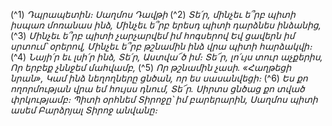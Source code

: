 
(^1) _Դպրապետին։ Սաղմոս Դավթի_
(^2) _Տե՛ր, մինչեւ ե՞րբ պիտի իսպառ մոռանաս ինձ,
Մինչեւ ե՞րբ երեսդ պիտի դարձնես ինձանից,_
(^3) _Մինչեւ ե՞րբ պիտի չարչարվեմ իմ հոգսերով
Եվ ցավերն իմ սրտում՝ օրերով,
Մինչեւ ե՞րբ թշնամին ինձ վրա պիտի հարձակվի։_
(^4) _Նայի՛ր եւ լսի՛ր ինձ, Տե՛ր, Աստվա՜ծ իմ։
Տե՜ր, լո՛ւյս տուր աչքերիս,
Որ երբեք չննջեմ մահվամբ,_
(^5) _Որ թշնամին չասի. «Հաղթեցի նրան»,
Կամ ինձ նեղողները ցնծան, որ ես սասանվեցի։_
(^6) _Ես քո ողորմության վրա եմ հույսս դնում, Տե՜ր.
Սիրտս ցնծաց քո տված փրկությամբ։
Պիտի օրհնեմ Տիրոջը՝ իմ բարերարին,
Սաղմոս պիտի ասեմ Բարձրյալ Տիրոջ անվանը։_

